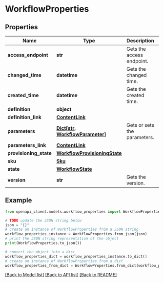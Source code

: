 # WorkflowProperties


## Properties

Name | Type | Description | Notes
------------ | ------------- | ------------- | -------------
**access_endpoint** | **str** | Gets the access endpoint. | [optional] [readonly] 
**changed_time** | **datetime** | Gets the changed time. | [optional] [readonly] 
**created_time** | **datetime** | Gets the created time. | [optional] [readonly] 
**definition** | **object** |  | [optional] 
**definition_link** | [**ContentLink**](ContentLink.md) |  | [optional] 
**parameters** | [**Dict[str, WorkflowParameter]**](WorkflowParameter.md) | Gets or sets the parameters. | [optional] 
**parameters_link** | [**ContentLink**](ContentLink.md) |  | [optional] 
**provisioning_state** | [**WorkflowProvisioningState**](WorkflowProvisioningState.md) |  | [optional] 
**sku** | [**Sku**](Sku.md) |  | [optional] 
**state** | [**WorkflowState**](WorkflowState.md) |  | [optional] 
**version** | **str** | Gets the version. | [optional] [readonly] 

## Example

```python
from openapi_client.models.workflow_properties import WorkflowProperties

# TODO update the JSON string below
json = "{}"
# create an instance of WorkflowProperties from a JSON string
workflow_properties_instance = WorkflowProperties.from_json(json)
# print the JSON string representation of the object
print(WorkflowProperties.to_json())

# convert the object into a dict
workflow_properties_dict = workflow_properties_instance.to_dict()
# create an instance of WorkflowProperties from a dict
workflow_properties_from_dict = WorkflowProperties.from_dict(workflow_properties_dict)
```
[[Back to Model list]](../README.md#documentation-for-models) [[Back to API list]](../README.md#documentation-for-api-endpoints) [[Back to README]](../README.md)



